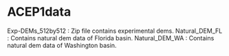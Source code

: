 # ACEP1data


Exp-DEMs_512by512 : Zip file contains experimental dems.
Natural_DEM_FL : Contains natural dem data of Florida basin.
Natural_DEM_WA : Contains natural dem data of Washington basin.
